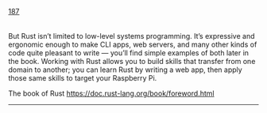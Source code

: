 [187](https://github.com/guilhermeprokisch/guilherme/issues/187) 
###### 

But Rust isn’t limited to low-level systems programming. It’s expressive and ergonomic enough to make CLI apps, web servers, and many other kinds of code quite pleasant to write — you’ll find simple examples of both later in the book. Working with Rust allows you to build skills that transfer from one domain to another; you can learn Rust by writing a web app, then apply those same skills to target your Raspberry Pi.


The book of Rust https://doc.rust-lang.org/book/foreword.html

-------------------------------------------------------------------------------

